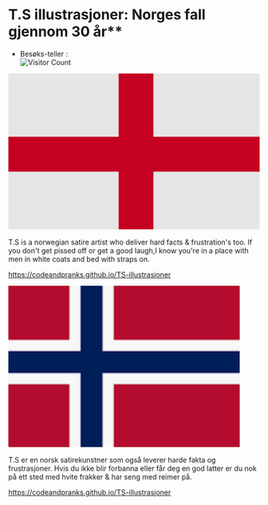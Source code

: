# T.S illustrasjoner: Norges fall gjennom 30 år**
 - Besøks-teller :  
![Visitor Count](https://profile-counter.glitch.me/CodeAndpranks-TS-illustrasjoner/count.svg)

![Engelsk text](uk.png)

T.S is a norwegian satire artist who
 deliver hard facts & frustration's too. If you don't get pissed off or get a good laugh,I know you're in a place with men in white coats and bed with straps on.
 
https://codeandpranks.github.io/TS-illustrasjoner

![Engelsk text](no.png)

T.S er en norsk satirekunstner som også leverer harde fakta og frustrasjoner.
Hvis du ikke blir forbanna eller får deg en god latter er du nok på ett sted med hvite frakker & har seng med reimer på.

https://codeandpranks.github.io/TS-illustrasjoner

